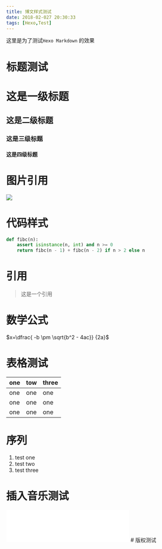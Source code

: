 ```yaml
---
title: 博文样式测试
date: 2018-02-027 20:30:33
tags: [Hexo,Test]
---
```




这里是为了测试`Hexo Markdown` 的效果 <!-- more -->

# 标题测试

# 这是一级标题

## 这是二级标题

### 这是三级标题

#### 这是四级标题

# 图片引用



![](https://cloudy-liu.coding.net/p/BlogPicBed/d/BlogPicBed/git/raw/master/head.jpeg)



# 代码样式

```python test.py
def fibc(n):
    assert isinstance(n, int) and n >= 0
    return fibc(n - 1) + fibc(n - 2) if n > 2 else n
```

# 引用

> 这是一个引用

# 数学公式

$x=\dfrac{ -b \pm \sqrt{b^2 - 4ac}} {2a}$



# 表格测试

| one  | tow  | three |
| ---- | ---- | ----- |
| one  | one  | one   |
| one  | one  | one   |
| one  | one  | one   |

# 序列 

1. test one
2. test two
3. test three


# 插入音乐测试

<iframe frameborder="no" border="0" marginwidth="0" marginheight="0" width=330 height=86 src="//music.163.com/outchain/player?type=2&id=409654891&auto=0&height=66"></iframe>
# 版权测试

